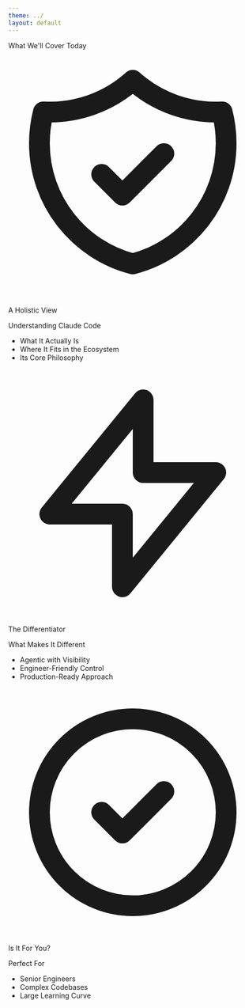 ```yaml
---
theme: ../
layout: default
---
```


<div class="text-4xl text-center mb-12 text-gray-900 font-bold">What We'll Cover Today</div>

<div class="grid grid-cols-3 gap-6">
<v-clicks>
<!-- A HOLISTIC VIEW -->
<div class="bg-gradient-to-b from-gray-50 to-gray-100 px-5 py-4 rounded-lg shadow-lg border-1 border-gray-400">
  <div class="flex items-center gap-2 mb-3">
    <div class="w-10 h-10 rounded-lg bg-purple-500 flex items-center justify-center">
      <svg class="w-6 h-6 text-white" fill="none" stroke="currentColor" viewBox="0 0 24 24">
        <path stroke-linecap="round" stroke-linejoin="round" stroke-width="2" d="M9 12l2 2 4-4m5.618-4.016A11.955 11.955 0 0112 2.944a11.955 11.955 0 01-8.618 3.04A12.02 12.02 0 003 9c0 5.591 3.824 10.29 9 11.622 5.176-1.332 9-6.03 9-11.622 0-1.042-.133-2.052-.382-3.016z"></path>
      </svg>
    </div>
    <p class="text-2xl font-bold">A Holistic View</p>
  </div>
  <div class="space-y-3 text-left">
    <div class="space-y-1">
      <p class="text-xs font-semibold text-purple-600 uppercase tracking-wide">Understanding Claude Code</p>
      <ul class="text-sm space-y-1">
        <li>What It Actually Is</li>
        <li>Where It Fits in the Ecosystem</li>
        <li>Its Core Philosophy</li>
      </ul>
    </div>
  </div>
</div>

<!-- THE DIFFERENTIATOR -->
<div class="bg-gradient-to-b from-gray-50 to-gray-100 px-5 py-4 rounded-lg shadow-lg border-1 border-gray-400">
  <div class="flex items-center gap-2 mb-3 justify-center">
    <div class="w-10 h-10 rounded-lg bg-sky-500 flex items-center justify-center">
      <svg class="w-6 h-6 text-white" fill="none" stroke="currentColor" viewBox="0 0 24 24">
        <path stroke-linecap="round" stroke-linejoin="round" stroke-width="2" d="M13 10V3L4 14h7v7l9-11h-7z"></path>
      </svg>
    </div>
    <p class="text-2xl font-bold">The Differentiator</p>
  </div>
  <div class="space-y-3 text-left">
    <div class="space-y-1">
      <p class="text-xs font-semibold text-sky-600 uppercase tracking-wide">What Makes It Different</p>
      <ul class="text-sm space-y-1">
        <li>Agentic with Visibility</li>
        <li>Engineer-Friendly Control</li>
        <li>Production-Ready Approach</li>
      </ul>
    </div>
  </div>
</div>

<!-- IS IT FOR YOU? -->
<div class="bg-gradient-to-b from-gray-50 to-gray-100 px-5 py-4 rounded-lg shadow-lg border-1 border-gray-400">
  <div class="flex items-center gap-2 mb-3">
    <div class="w-10 h-10 rounded-lg bg-emerald-500 flex items-center justify-center">
      <svg class="w-6 h-6 text-white" fill="none" stroke="currentColor" viewBox="0 0 24 24">
        <path stroke-linecap="round" stroke-linejoin="round" stroke-width="2" d="M9 12l2 2 4-4m6 2a9 9 0 11-18 0 9 9 0 0118 0z"></path>
      </svg>
    </div>
    <p class="text-2xl font-bold">Is It For You?</p>
  </div>
  <div class="space-y-3 text-left">
    <div class="space-y-1">
      <p class="text-xs font-semibold text-emerald-600 uppercase tracking-wide">Perfect For</p>
      <ul class="text-sm space-y-1">
        <li>Senior Engineers</li>
        <li>Complex Codebases</li>
        <li>Large Learning Curve</li>
      </ul>
    </div>
  </div>
</div>
</v-clicks>
</div>

<!--
This slide sets the stage for everything that follows. We're not here to sell another AI tool - we're here to have an honest engineering conversation about where Claude Code fits in your toolkit.

The three pillars:

1. **Holistic View**: We'll explore what Claude Code really is - not the marketing pitch, but the engineering reality. How it fits into the broader ecosystem of AI tools and why it takes a fundamentally different approach.

2. **The Differentiator**: Most AI coding tools force you to choose between speed and control. We'll see how Claude Code found a sweet spot that respects your expertise while amplifying your productivity.

3. **Is It For You?**: Let's be honest - Claude Code isn't for everyone. It's designed for engineers who ship production code and need tools that work at that level of complexity and reliability.
-->